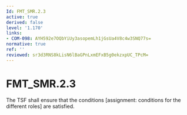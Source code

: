 ```yaml
---
Id: FMT_SMR.2.3
active: true
derived: false
level: '1.170'
links:
- COM-098: AYH592e7OQbYiUy3asopemLh1jGsUa4V8c4w3SNQ77s=
normative: true
ref: ''
reviewed: sr3d3RNS8kLisN6lBaGPnLxmEFxB5g0ekzxpUC_TPcM=
---
```


# FMT_SMR.2.3

The TSF shall ensure that the conditions [assignment: conditions for the different roles] are satisfied.